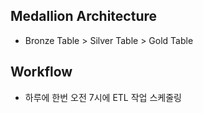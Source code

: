 

## Medallion Architecture
- Bronze Table > Silver Table > Gold Table 

## Workflow 
- 하루에 한번 오전 7시에 ETL 작업 스케줄링 
